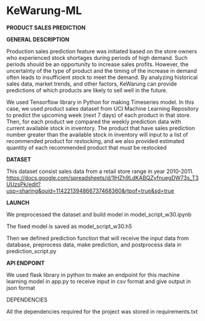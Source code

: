 # KeWarung-ML
**PRODUCT SALES PREDICTION**

**GENERAL DESCRIPTION**

Production sales prediction feature was initiated based on the store owners who experienced stock shortages during periods of high demand. Such periods should be an opportunity to increase sales profits. However, the uncertainty of the type of product and the timing of the increase in demand often leads to insufficient stock to meet the demand. By analyzing historical sales data, market trends, and other factors, KeWarung can provide predictions of which products are likely to sell well in the future.

We used Tensorflow library in Python for making Timeseries model. In this case, we used product sales dataset from UCI Machine Learning Repository to predict the upcoming week (next 7 days) of each product in that store. Then, for each product we compared the weekly prediction data with current available stock in inventory. The product that have sales prediction number greater than the available stock in inventory will input to a list of recommended product for restocking, and we also provided estimated quantity of each recommended product that must be restocked


**DATASET**

This dataset consist sales data from a retail store range in year 2010-2011.
https://docs.google.com/spreadsheets/d/1lHZh9LdKABQZyfnuegDW73s_T3UUzsPk/edit?usp=sharing&ouid=114221394866737468360&rtpof=true&sd=true 


**LAUNCH**

We preprocessed the dataset and build model in model_script_w30.ipynb 

The fixed model is saved as model_script_w30.h5

Then we defined prediction function that will receive the input data from database, preprocess data, make prediction, and postprocess data in prediction_script.py


**API ENDPOINT**

We used flask library in python to make an endpoint for this machine learning model in app.py to receive input in csv format and give output in json format

DEPENDENCIES

All the dependencies required for the project was stored in requirements.txt
